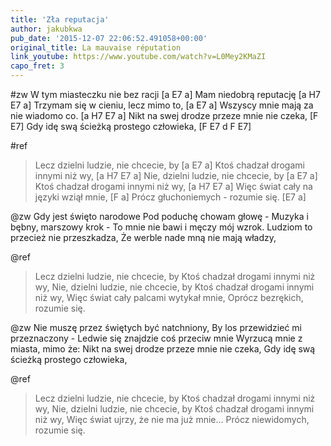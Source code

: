 ```yaml
---
title: 'Zła reputacja'
author: jakubkwa
pub_date: '2015-12-07 22:06:52.491058+00:00'
original_title: La mauvaise réputation
link_youtube: https://www.youtube.com/watch?v=L0Mey2KMaZI
capo_fret: 3
---
```


#zw
W tym miasteczku nie bez racji [a E7 a]
Mam niedobrą reputację [a H7 E7 a]
Trzymam się w cieniu, lecz mimo to, [a E7 a]
Wszyscy mnie mają za nie wiadomo co. [a H7 E7 a]
Nikt na swej drodze przeze mnie nie czeka, [F E7]
Gdy idę swą ścieżką prostego człowieka, [F E7 d F E7]

#ref
>Lecz dzielni ludzie, nie chcecie, by [a E7 a]
>Ktoś chadzał drogami innymi niż wy, [a H7 E7 a]
>Nie, dzielni ludzie, nie chcecie, by [a E7 a]
>Ktoś chadzał drogami innymi niż wy, [a H7 E7 a]
>Więc świat cały na języki wziął mnie, [F a]
>Prócz głuchoniemych - rozumie się. [E7 a]

@zw
Gdy jest święto narodowe
Pod poduchę chowam głowę -
Muzyka i bębny, marszowy krok -
To mnie nie bawi i męczy mój wzrok.
Ludziom to przecież nie przeszkadza,
Że werble nade mną nie mają władzy,

@ref
>Lecz dzielni ludzie, nie chcecie, by
>Ktoś chadzał drogami innymi niż wy, 
>Nie, dzielni ludzie, nie chcecie, by
>Ktoś chadzał drogami innymi niż wy,
>Więc świat cały palcami wytykał mnie,
>Oprócz bezrękich, rozumie się.

@zw
Nie muszę przez świętych być natchniony,
By los przewidzieć mi przeznaczony -
Ledwie się znajdzie coś przeciw mnie
Wyrzucą mnie z miasta, mimo że:
Nikt na swej drodze przeze mnie nie czeka,
Gdy idę swą ścieżką prostego człowieka,

@ref
>Lecz dzielni ludzie, nie chcecie, by
>Ktoś chadzał drogami innymi niż wy, 
>Nie, dzielni ludzie, nie chcecie, by
>Ktoś chadzał drogami innymi niż wy,
>Więc świat ujrzy, że nie ma już mnie...
>Prócz niewidomych, rozumie się.